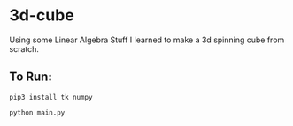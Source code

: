 # 3d-cube
Using some Linear Algebra Stuff I learned to make a 3d spinning cube from scratch.

## To Run:
`pip3 install tk numpy`

`python main.py`
